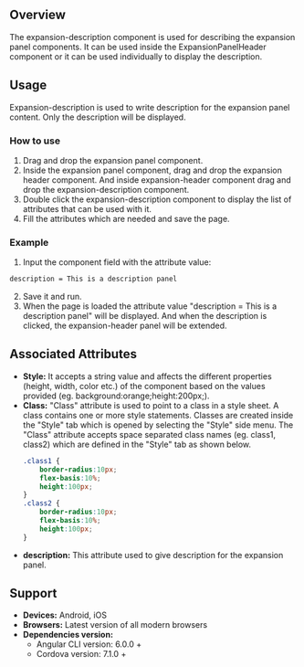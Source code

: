 ## Overview
The expansion-description component is used for describing the expansion panel components. It can be used inside the ExpansionPanelHeader component or it can be used individually to display the description.
## Usage
Expansion-description is used to write description for the expansion panel content. Only the description will be displayed.
### How to use 
1. Drag and drop the expansion panel component.
2. Inside the expansion panel component, drag and drop the expansion header component. And inside expansion-header component drag and drop the expansion-description component.
3. Double click the expansion-description component to display the list of attributes that can be used with it.
4. Fill the attributes which are needed and save the page.

### Example
1. Input the component field with the attribute value:
```css 
description = This is a description panel
```
2. Save it and run.
3. When the page is loaded the attribute value "description = This is a description panel" will be displayed. And when the description is clicked, the expansion-header panel will be extended.

## Associated Attributes
- **Style:** It accepts a string value and affects the different properties (height, width, color etc.) of the component based on the values provided (eg. background:orange;height:200px;).
- **Class:** "Class" attribute is used to point to a class in a style sheet. A class contains one or more style statements. Classes are created inside the "Style" tab which is opened by selecting the "Style" side menu. The "Class" attribute accepts space separated class names (eg. class1, class2) which are defined in the "Style" tab as shown below.
    ```css
    .class1 {
        border-radius:10px;
        flex-basis:10%;
        height:100px;
    }
    .class2 {
        border-radius:10px;
        flex-basis:10%;
        height:100px;
    }
    ```
- **description:** This attribute used to give description for the expansion panel. 
## Support
- **Devices:** Android, iOS
- **Browsers:**  Latest version of all modern browsers
- **Dependencies version:** 
    - Angular CLI version: 6.0.0 + 
    - Cordova version: 7.1.0 +
